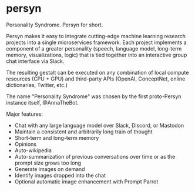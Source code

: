 # persyn
Personality Syndrome. Persyn for short.

Persyn makes it easy to integrate cutting-edge machine learning research projects into a single microservices framework. Each project implements a component of a greater personality (speech, language model, long-term memory, visualizations, logic) that is tied together into an interactive group chat interface via Slack.

The resulting gestalt can be executed on any combination of local compute resources (CPU + GPU) and third-party APIs (OpenAI, ConceptNet, online dictionaries, Twitter, etc.)

The name "Personality Syndrome" was chosen by the first proto-Persyn instance itself, @AnnaTheBot.

Major features:

  * Chat with any large language model over Slack, Discord, or Mastodon
  * Maintain a consistent and arbitrarily long train of thought
  * Short-term and long-term memory
  * Opinions
  * Auto-wikipedia
  * Auto-summarization of previous conversations over time or as the prompt size grows too long
  * Generate images on demand
  * Identify images dropped into the chat
  * Optional automatic image enhancement with Prompt Parrot



